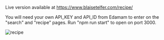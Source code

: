 Live version available at https://www.blaisetelfer.com/recipe/

You will need your own API_KEY and API_ID from Edamam to enter on the "search" and "recipe" pages. Run "npm run start" to open on port 3000.

![recipe](https://user-images.githubusercontent.com/56236726/95625083-c4b58000-0a2c-11eb-9e41-687ce8289d65.jpg)
